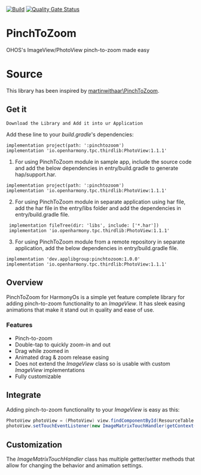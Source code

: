 [![Build](https://github.com/applibgroup/PinchToZoom/actions/workflows/main.yml/badge.svg)](https://github.com/applibgroup/PinchToZoom/actions/workflows/main.yml)
[![Quality Gate Status](https://sonarcloud.io/api/project_badges/measure?project=applibgroup_PinchToZoom&metric=alert_status)](https://sonarcloud.io/dashboard?id=applibgroup_PinchToZoom)

# PinchToZoom
OHOS's ImageView/PhotoView pinch-to-zoom made easy

# Source
This library has been inspired by [martinwithaar\\PinchToZoom](https://github.com/martinwithaar/PinchToZoom).

## Get it

    Download the Library and Add it into ur Application

Add these line to your *build.gradle*'s dependencies:
```
implementation project(path: ':pinchtozoom')
implementation 'io.openharmony.tpc.thirdlib:PhotoView:1.1.1'
```

1. For using PinchToZoom module in sample app, include the source code and add the below dependencies in entry/build.gradle to generate hap/support.har.
```
implementation project(path: ':pinchtozoom')
implementation 'io.openharmony.tpc.thirdlib:PhotoView:1.1.1'
```
2. For using PinchToZoom module in separate application using har file, add the har file in the entry/libs folder and add the dependencies in entry/build.gradle file.
```
 implementation fileTree(dir: 'libs', include: ['*.har'])
 implementation 'io.openharmony.tpc.thirdlib:PhotoView:1.1.1'
```
3. For using PinchToZoom module from a remote repository in separate application, add the below dependencies in entry/build.gradle file.
```
implementation 'dev.applibgroup:pinchtozoom:1.0.0'
implementation 'io.openharmony.tpc.thirdlib:PhotoView:1.1.1'
```

## Overview
PinchToZoom for HarmonyOs is a simple yet feature complete library for adding pinch-to-zoom functionality to an *ImageView*. It has sleek easing animations that make it stand out in quality and ease of use.

### Features
* Pinch-to-zoom
* Double-tap to quickly zoom-in and out
* Drag while zoomed in
* Animated drag & zoom release easing
* Does not extend the *ImageView* class so is usable with custom *ImageView* implementations
* Fully customizable

## Integrate
Adding pinch-to-zoom functionality to your *ImageView* is easy as this:
```java
PhotoView photoView = (PhotoView) view.findComponentById(ResourceTable.Id_image);
photoView.setTouchEventListener(new ImageMatrixTouchHandler(getContext());
```

## Customization
The *ImageMatrixTouchHandler* class has multiple getter/setter methods that allow for changing the behavior and animation settings.

